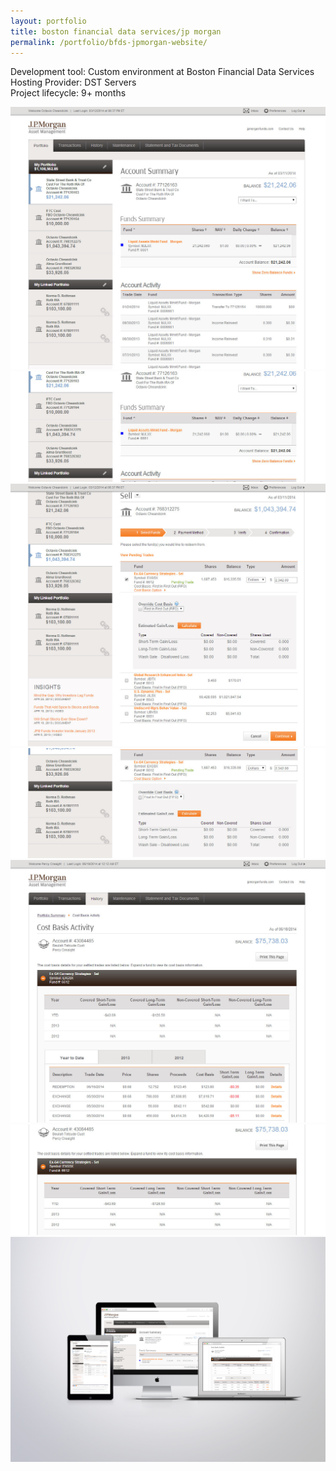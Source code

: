 ```yaml
---
layout: portfolio
title: boston financial data services/jp morgan
permalink: /portfolio/bfds-jpmorgan-website/
---
```


Development tool: Custom environment at Boston Financial Data Services     
Hosting Provider: DST Servers  
Project lifecycle: 9+ months  

<img src="/img/full/bfds/jpm/full-bfds-jpm-page1.png">

<img src="/img/full/bfds/jpm/full-bfds-jpm-page2.png">

<img src="/img/full/bfds/jpm/full-bfds-jpm-page3.png">

<img src="/img/full/bfds/jpm/full-bfds-jpm-page4.png">

<img src="/img/full/bfds/jpm/full-bfds-jpm-page5.png">

<img src="/img/full/bfds/jpm/full-bfds-jpm-page6.png">

<img src="/img/full/bfds/jpm/full-bfds-jpm-set.png">